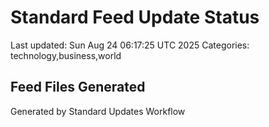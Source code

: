 # Standard Feed Update Status
Last updated: Sun Aug 24 06:17:25 UTC 2025
Categories: technology,business,world

## Feed Files Generated

Generated by Standard Updates Workflow
